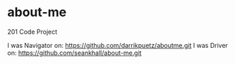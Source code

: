# about-me
201 Code Project

I was Navigator on: https://github.com/darrikpuetz/aboutme.git
I was Driver on: https://github.com/seankhall/about-me.git